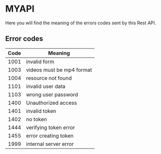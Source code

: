 # MYAPI
Here you will find the meaning of the errors codes sent by this Rest API.

## Error codes

| Code | Meaning |
|------|---------|
1001 | invalid form
1003 | videos must be mp4 format
1004 | resource not found
1101 | invalid user data
1103 | wrong user password
1400 | Unauthorized access
1401 | invalid token
1402 | no token
1444 | verifying token error
1455 | error creating token
1999 | internal server error
